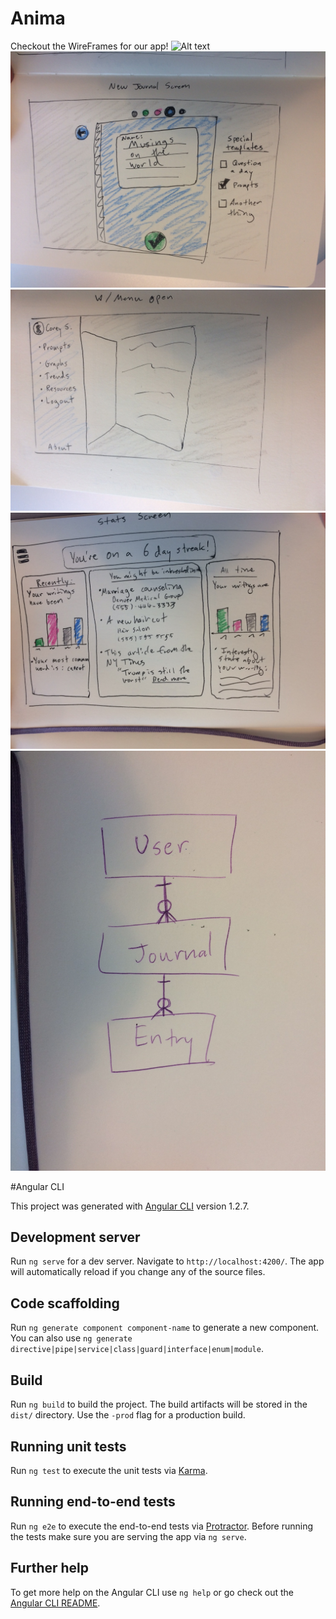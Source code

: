 # Anima
Checkout the WireFrames for our app!
![Alt text](./src/assets/allJournals?raw=true "All Journals View")
![Alt text](./src/assets/showJournal.JPG?raw=true "One Journal")
![Alt text](./src/assets/entry.JPG?raw=true "Entry View")
![Alt text](./src/assets/charts.JPG?raw=true "Watson Analysis")
![Alt text](./src/assets/ERD.JPG?raw=true "PSQL Models")


#Angular CLI

This project was generated with [Angular CLI](https://github.com/angular/angular-cli) version 1.2.7.

## Development server

Run `ng serve` for a dev server. Navigate to `http://localhost:4200/`. The app will automatically reload if you change any of the source files.

## Code scaffolding

Run `ng generate component component-name` to generate a new component. You can also use `ng generate directive|pipe|service|class|guard|interface|enum|module`.

## Build

Run `ng build` to build the project. The build artifacts will be stored in the `dist/` directory. Use the `-prod` flag for a production build.

## Running unit tests

Run `ng test` to execute the unit tests via [Karma](https://karma-runner.github.io).

## Running end-to-end tests

Run `ng e2e` to execute the end-to-end tests via [Protractor](http://www.protractortest.org/).
Before running the tests make sure you are serving the app via `ng serve`.

## Further help

To get more help on the Angular CLI use `ng help` or go check out the [Angular CLI README](https://github.com/angular/angular-cli/blob/master/README.md).
